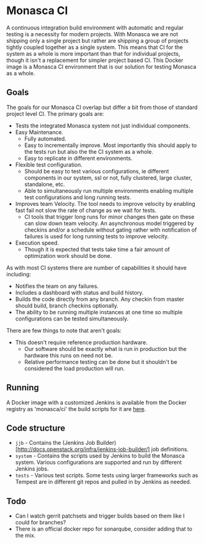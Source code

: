 # Monasca CI
A continuous integration build environment with automatic and regular testing is a necessity for modern projects. With Monasca
we are not shipping only a single project but rather are shipping a group of projects tightly coupled together as a single system.
This means that CI for the system as a whole is more important than that for individual projects, though it isn't a replacement for
simpler project based CI. This Docker image is a Monasca CI environment that is our solution for testing Monasca as a whole.

## Goals
The goals for our Monasca CI overlap but differ a bit from those of standard project level CI. The primary goals are:

  - Tests the integrated Monasca system not just individual components.
  - Easy Maintenance.
    - Fully automated.
    - Easy to incrementally improve. Most importantly this should apply to the tests run but also the the CI system as a whole.
    - Easy to replicate in different environments.
  - Flexible test configuration.
    - Should be easy to test various configurations, ie different components in our system, ssl or not, fully clustered, large cluster, standalone, etc.
    - Able to simultaneously run multiple environments enabling multiple test configurations and long running tests.
  - Improves team Velocity. The tool needs to improve velocity by enabling fast fail not slow the rate of change as we wait for tests.
    - CI tools that trigger long runs for minor changes then gate on these can slow down team velocity.
      An asynchronous model triggered by checkins and/or a schedule without gating rather with notification of failures
      is used for long running tests to improve velocity.
  - Execution speed.
    - Though it is expected that tests take time a fair amount of optimization work should be done.

As with most CI systems there are number of capabilities it should have including:
  - Notifies the team on any failures.
  - Includes a dashboard with status and build history.
  - Builds the code directly from any branch. Any checkin from master should build, branch checkins optionally.
  - The ability to be running multiple instances at one time so multiple configurations can be tested simultaneously.

There are few things to note that aren't goals:
  - This doesn't require reference production hardware. 
    - Our software should be exactly what is run in production but the hardware this runs on need not be.
    - Relative performance testing can be done but it shouldn't be considered the load production will run.

## Running
A Docker image with a customized Jenkins is available from the Docker registry as 'monasca/ci' the build scripts for it are
[here](https://github.com/hpcloud-mon/monasca-docker/tree/master/ci).

## Code structure
- `jjb` - Contains the (Jenkins Job Builder)[http://docs.openstack.org/infra/jenkins-job-builder/] job definitions.
- `system` - Contains the scripts used by Jenkins to build the Monasca system. Various configurations are supported and run by different Jenkins jobs.
- `tests` - Various test scripts. Some tests using larger frameworks such as Tempest are in different git repos and pulled in by Jenkins as needed.

## Todo
- Can I watch gerrit patchsets and trigger builds based on them like I could for branches?
- There is an official docker repo for sonarqube, consider adding that to the mix.
